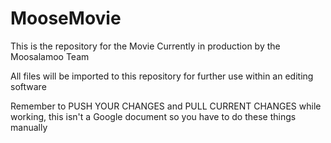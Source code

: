 # MooseMovie

This is the repository for the Movie Currently in production by the Moosalamoo Team

All files will be imported to this repository for further use within an editing software

Remember to PUSH YOUR CHANGES and PULL CURRENT CHANGES while working, this isn't a Google document so you have to do these things manually
